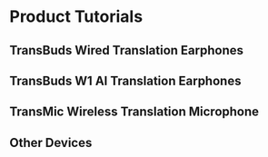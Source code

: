 # Product Tutorials

## TransBuds Wired Translation Earphones

<DocCard :cards="[
  {
    title: 'TransBuds Guide for Android',
    description: '',
    avatar: '/img/安卓_手机.png',
    path: '/en/readme/android-c1'
  },
  {
    title: 'TransBuds Guide for Windows',
    description: '',
    avatar: '/img/电脑.png',
    path: '/en/readme/windows-c1'
  },
  {
    title: 'TransBuds Guide for macOS',
    description: '',
    avatar: '/img/苹果电脑.png',
    path: '/en/readme/macos-c1'
  }
]" />

## TransBuds W1 AI Translation Earphones

<DocCard :cards="[
  {
    title: 'TransBuds W1 Guide for Android',
    description: '',
    avatar: '/img/安卓_手机.png',
    path: '/en/readme/android-w1'
  },
  {
    title: 'TransBuds W1 Guide for Windows',
    description: '',
    avatar: '/img/电脑.png',
    path: '/en/readme/windows-w1'
  },
  {
    title: 'TransBuds W1 Guide for macOS',
    description: '',
    avatar: '/img/苹果电脑.png',
    path: '/en/readme/macos-w1'
  }
]" />

## TransMic Wireless Translation Microphone

<DocCard :cards="[
  {
    title: 'TransMic Guide for Android',
    description: '',
    avatar: '/img/安卓_手机.png',
    path: '/en/readme/android-m1'
  },
  {
    title: 'TransMic Guide for Windows',
    description: '',
    avatar: '/img/电脑.png',
    path: '/en/readme/windows-m1'
  },
  {
    title: 'TransMic Guide for macOS',
    description: '',
    avatar: '/img/苹果电脑.png',
    path: '/en/readme/macos-m1'
  }
]" />

## Other Devices

<DocCard :cards="[
  {
    title: 'Bluetooth receiver',
    description: '',
    avatar: '/img/接收器.png',
    path: '/en/readme/dongle'
  },
]" />

